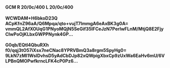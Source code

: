 #### GCM R 20/0c/400 L 20/0c/400
**WCWDAM+H6bkoD23Q**<br/>**ACpKfnZ96aA/Q6Mpqa/qto+vujT7ImmgA6eAxBK3g0A=**<br/>**vmmQL2AfXOUqG1PNyoMQjN5SeGif35IFCeJzN7PerlwFLnM/MtjQ8E2FjyCIwPoOjKLbxGWPPNynk4GP...**<br/><br/>
**G0qb/EQtl4QbuRXh**<br/>**f0/qqj3tO57iXsx7neCNac8YPRVBmQ3a8rgm5SpyHg0=**<br/>**9LkN7zMI1WslDvhsD5yAdCbDJp82xQWpigXbxCp9zUxWa6EaHv6mU/6VLPBnQMOPwfkrncLFK4cP0Pz6...**